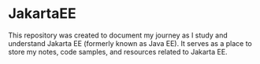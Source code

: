 # JakartaEE
This repository was created to document my journey as I study and understand Jakarta EE (formerly known as Java EE). It serves as a place to store my notes, code samples, and resources related to Jakarta EE.
